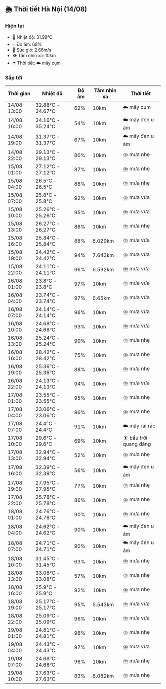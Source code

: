 ## 🌦️ Thời tiết Hà Nội (14/08)

### Hiện tại

- 🌡️ Nhiệt độ: 31.99℃
- 💦 Độ ẩm: 68%
- 💨 Sức gió: 2.66m/s
- 👁️ Tầm nhìn xa: 10km
- ☂️ Thời tiết: ☁️ mây cụm

### Sắp tới

| Thời gian | Nhiệt độ | Độ ẩm | Tầm nhìn xa | Thời tiết |
| --- | --- | --- | --- | --- |
| 14/08 13:00 | 32.88℃ - 34.67℃ | 62% | 10km | ☁️ mây cụm |
| 14/08 16:00 | 34.16℃ - 35.24℃ | 54% | 10km | ☁️ mây đen u ám |
| 14/08 19:00 | 31.37℃ - 31.37℃ | 67% | 10km | ☁️ mây đen u ám |
| 14/08 22:00 | 29.13℃ - 29.13℃ | 80% | 10km | ⛈️ mưa nhẹ |
| 15/08 01:00 | 27.12℃ - 27.12℃ | 87% | 10km | ⛈️ mưa nhẹ |
| 15/08 04:00 | 26.5℃ - 26.5℃ | 88% | 10km | ⛈️ mưa nhẹ |
| 15/08 07:00 | 25.8℃ - 25.8℃ | 92% | 10km | ⛈️ mưa vừa |
| 15/08 10:00 | 25.26℃ - 25.26℃ | 95% | 10km | ⛈️ mưa vừa |
| 15/08 13:00 | 26.27℃ - 26.27℃ | 88% | 10km | ⛈️ mưa nhẹ |
| 15/08 16:00 | 25.84℃ - 25.84℃ | 88% | 6.029km | ⛈️ mưa vừa |
| 15/08 19:00 | 24.42℃ - 24.42℃ | 94% | 7.643km | ⛈️ mưa vừa |
| 15/08 22:00 | 24.11℃ - 24.11℃ | 96% | 6.592km | ⛈️ mưa vừa |
| 16/08 01:00 | 23.8℃ - 23.8℃ | 97% | 10km | ⛈️ mưa vừa |
| 16/08 04:00 | 23.74℃ - 23.74℃ | 97% | 6.65km | ⛈️ mưa vừa |
| 16/08 07:00 | 24.14℃ - 24.14℃ | 96% | 10km | ⛈️ mưa vừa |
| 16/08 10:00 | 24.68℃ - 24.68℃ | 93% | 10km | ⛈️ mưa vừa |
| 16/08 13:00 | 25.24℃ - 25.24℃ | 90% | 10km | ⛈️ mưa nhẹ |
| 16/08 16:00 | 28.42℃ - 28.42℃ | 75% | 10km | ⛈️ mưa nhẹ |
| 16/08 19:00 | 25.36℃ - 25.36℃ | 88% | 10km | ⛈️ mưa nhẹ |
| 16/08 22:00 | 24.13℃ - 24.13℃ | 94% | 10km | ⛈️ mưa vừa |
| 17/08 01:00 | 23.55℃ - 23.55℃ | 95% | 10km | ⛈️ mưa nhẹ |
| 17/08 04:00 | 23.06℃ - 23.06℃ | 96% | 10km | ⛈️ mưa nhẹ |
| 17/08 07:00 | 24.4℃ - 24.4℃ | 91% | 10km | ☁️ mây rải rác |
| 17/08 10:00 | 29.6℃ - 29.6℃ | 69% | 10km | ☀️ bầu trời quang đãng |
| 17/08 13:00 | 32.94℃ - 32.94℃ | 52% | 10km | ⛈️ mưa nhẹ |
| 17/08 16:00 | 32.39℃ - 32.39℃ | 56% | 10km | ☁️ mây đen u ám |
| 17/08 19:00 | 27.95℃ - 27.95℃ | 77% | 10km | ⛈️ mưa nhẹ |
| 17/08 22:00 | 25.78℃ - 25.78℃ | 86% | 10km | ⛈️ mưa nhẹ |
| 18/08 01:00 | 24.76℃ - 24.76℃ | 90% | 10km | ⛈️ mưa nhẹ |
| 18/08 04:00 | 24.62℃ - 24.62℃ | 90% | 10km | ☁️ mây đen u ám |
| 18/08 07:00 | 24.71℃ - 24.71℃ | 90% | 10km | ☁️ mây đen u ám |
| 18/08 10:00 | 31.45℃ - 31.45℃ | 63% | 10km | ⛈️ mưa nhẹ |
| 18/08 13:00 | 33.08℃ - 33.08℃ | 57% | 10km | ⛈️ mưa nhẹ |
| 18/08 16:00 | 25.9℃ - 25.9℃ | 92% | 10km | ⛈️ mưa nhẹ |
| 18/08 19:00 | 25.17℃ - 25.17℃ | 95% | 5.543km | ⛈️ mưa vừa |
| 18/08 22:00 | 25.09℃ - 25.09℃ | 96% | 10km | ⛈️ mưa vừa |
| 19/08 01:00 | 24.81℃ - 24.81℃ | 96% | 10km | ⛈️ mưa nhẹ |
| 19/08 04:00 | 24.43℃ - 24.43℃ | 97% | 10km | ⛈️ mưa vừa |
| 19/08 07:00 | 24.68℃ - 24.68℃ | 96% | 10km | ⛈️ mưa nhẹ |
| 19/08 10:00 | 27.63℃ - 27.63℃ | 83% | 6.082km | ⛈️ mưa nhẹ |
